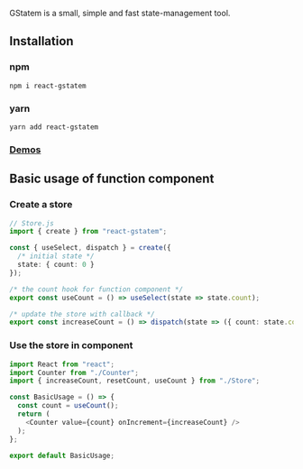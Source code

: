 GStatem is a small, simple and fast state-management tool.

## Installation
### npm
```shell
npm i react-gstatem
```

### yarn
```shell
yarn add react-gstatem
```

### [Demos](https://gstatem.netlify.app/)

## Basic usage of function component
### Create a store
```typescript jsx
// Store.js
import { create } from "react-gstatem";

const { useSelect, dispatch } = create({
  /* initial state */
  state: { count: 0 }
});

/* the count hook for function component */
export const useCount = () => useSelect(state => state.count);

/* update the store with callback */
export const increaseCount = () => dispatch(state => ({ count: state.count + 1 }));
```

### <a name="useincomponent" />Use the store in component
```typescript jsx
import React from "react";
import Counter from "./Counter";
import { increaseCount, resetCount, useCount } from "./Store";

const BasicUsage = () => {
  const count = useCount();
  return (
    <Counter value={count} onIncrement={increaseCount} />
  );
};

export default BasicUsage;
```